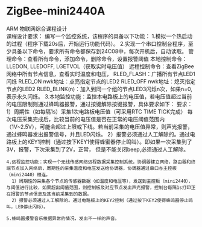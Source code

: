 # ZigBee-mini2440A
ARM 物联网综合课程设计<br />
  课程设计要求：
    编写一个监控系统，该程序的具备以下功能：
    1.模拟一个热启动的过程（程序下载20s后，开始运行功能代码）。
    2.实现一个串口控制台程序，至少具备以下命令，要求所有命令都保存到24C08中，每次开机后，自动读取。
      管理命令：查看所有命令，添加命令，删除命令，设置报警阈值
      本地控制命令：LLEDON, LLEDOFF, LGETVOL（获取实时电压值）
      远程控制命令：查看ZigBee网络中所有节点信息，查看实时温度和电压，
    RLED_FLASH：广播所有节点LED1闪烁 
    RLED_ON nwk地址：点亮指定节点的LED2
    RLED_OFF nwk地址：熄灭指定节点的LED2
    RLED_BLINK(n)：加入到同一个组的节点LED3闪烁n次，如果n=0,表示永久闪烁。 
    3.本地监控功能：监控本电路板上的电压值，若电压值超过当前的电压限制则通过蜂鸣器报警，通过按键解除按键报警，具体要求如下：
    要求：
    1）周期性（如每隔1s）采集1次电路板电压值（可采用RTC TIME TICK完成） 每次电压采集完成后，比较当前的电压值是否在正常的电压阈值范围内（1V~2.5V），可能会超过上限或下线。若当前采集的电压值异常，则声光报警，通过蜂鸣器发出报警信号，并且LED闪烁。
    2）报警必须通过人工解除的。通过电路板上的KEY1控制（通过按下KEY1使得蜂蜜器停止鸣叫）。即如果一次采集到了3V，报警，下次采集到了2V，正常， 但是不能关闭beep,必须通过人工解除。

    4.远程监控功能：实现一个无线传感网络远程数据采集控制系统，协调器建立网络，路由器和终端节点加入网络后，周期性的采集温度和电压发送给协调器，协调器通过串口与主控板（mini2440）相连。
      1）周期性的采集各个节点的传感器数据（如温度和电压等），发送到主控板（mini2440），与阈值进行比较，如果超出阈值范围，则控制板及对应节点发出声光报警，控制台每隔1s打印正在报警的节点信息及其当前采集到的数据。
      2）报警必须通过人工解除的。通过电路板上的KEY2控制（通过按下KEY2使得蜂鸣器停止鸣叫，LED停止闪烁）。

    5.蜂鸣器报警音乐根据异常的情况，发出不一样的声音。
